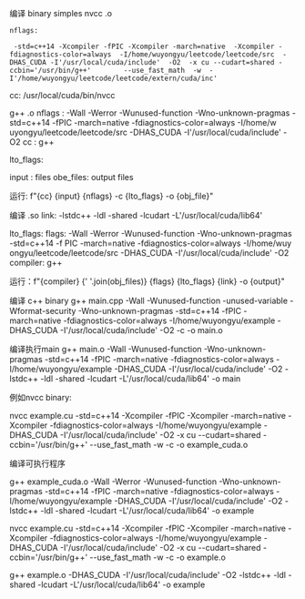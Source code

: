 编译 binary simples
nvcc .o

	nflags: 

 	 -std=c++14 -Xcompiler -fPIC -Xcompiler -march=native  -Xcompiler -fdiagnostics-color=always  -I/home/wuyongyu/leetcode/leetcode/src  -DHAS_CUDA -I'/usr/local/cuda/include'  -O2  -x cu --cudart=shared -ccbin='/usr/bin/g++'        --use_fast_math  -w  -I'/home/wuyongyu/leetcode/leetcode/extern/cuda/inc'

   cc: /usr/local/cuda/bin/nvcc


g++ .o
	nflags :
 	-Wall -Werror -Wunused-function -Wno-unknown-pragmas -std=c++14
    -fPIC -march=native  -fdiagnostics-color=always  -I/home/w
    uyongyu/leetcode/leetcode/src  -DHAS_CUDA -I'/usr/local/cuda/include'  -O2
	cc : g++

lto_flags: 

input : files
obe_files: output files

运行: f"{cc} {input} {nflags} -c {lto_flags} -o {obj_file}"

   


编译 .so
link: -lstdc++ -ldl -shared  -lcudart -L'/usr/local/cuda/lib64'

lto_flags:
flags:
  -Wall -Werror -Wunused-function -Wno-unknown-pragmas -std=c++14 -f
    PIC -march=native  -fdiagnostics-color=always -I/home/wuy
    ongyu/leetcode/leetcode/src  -DHAS_CUDA -I'/usr/local/cuda/include' -O2
compiler: g++

运行：f"{compiler} {' '.join(obj_files)} {flags} {lto_flags} {link} -o {output}"

编译 c++ binary
g++ main.cpp   -Wall -Wunused-function -unused-variable -Wformat-security -Wno-unknown-pragmas -std=c++14 -fPIC -march=native  -fdiagnostics-color=always  -I/home/wuyongyu/example  -DHAS_CUDA -I'/usr/local/cuda/include'  -O2 -c -o main.o

编译执行main
g++ main.o -Wall  -Wunused-function -Wno-unknown-pragmas -std=c++14 -fPIC -march=native  -fdiagnostics-color=always -I/home/wuyongyu/example  -DHAS_CUDA -I'/usr/local/cuda/include' -O2 -lstdc++ -ldl -shared  -lcudart -L'/usr/local/cuda/lib64' -o main


例如nvcc binary:

nvcc example.cu  -std=c++14 -Xcompiler -fPIC -Xcompiler -march=native  -Xcompiler -fdiagnostics-color=always  -I/home/wuyongyu/example  -DHAS_CUDA -I'/usr/local/cuda/include'  -O2  -x cu --cudart=shared -ccbin='/usr/bin/g++' --use_fast_math  -w   -c -o example_cuda.o


编译可执行程序


g++ example_cuda.o -Wall -Werror -Wunused-function -Wno-unknown-pragmas -std=c++14 -fPIC -march=native  -fdiagnostics-color=always -I/home/wuyongyu/example  -DHAS_CUDA -I'/usr/local/cuda/include' -O2 -lstdc++ -ldl -shared  -lcudart -L'/usr/local/cuda/lib64' -o example



nvcc example.cu  -std=c++14 -Xcompiler -fPIC -Xcompiler -march=native  -Xcompiler -fdiagnostics-color=always  -I/home/wuyongyu/example  -DHAS_CUDA -I'/usr/local/cuda/include'  -O2  -x cu --cudart=shared -ccbin='/usr/bin/g++' --use_fast_math  -w   -c -o example.o

g++ example.o  -DHAS_CUDA -I'/usr/local/cuda/include' -O2 -lstdc++ -ldl -shared  -lcudart -L'/usr/local/cuda/lib64' -o example

  
